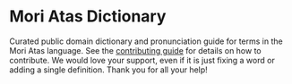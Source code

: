 
# Mori Atas Dictionary

Curated public domain dictionary and pronunciation guide for terms in the Mori Atas language. See the [contributing guide](https://github.com/drumworkteam/term/blob/make/.github/contributing.md) for details on how to contribute. We would love your support, even if it is just fixing a word or adding a single definition. Thank you for all your help!